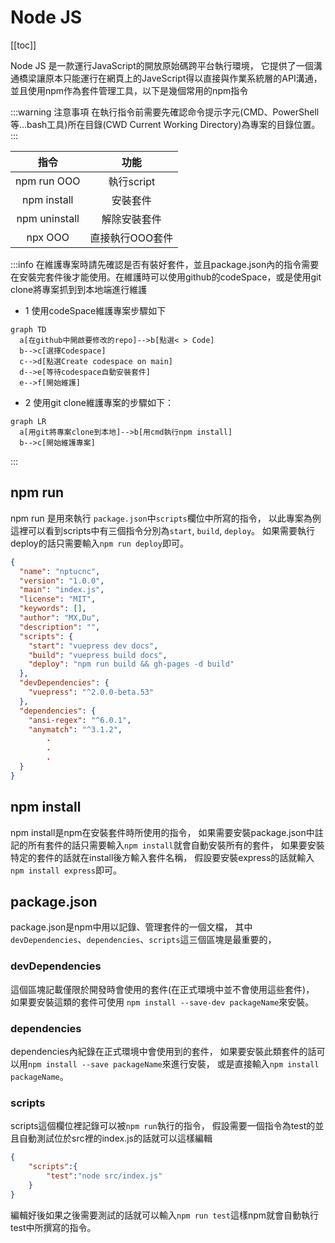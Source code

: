 # Node JS

[[toc]]

Node JS 是一款運行JavaScript的開放原始碼跨平台執行環境，
它提供了一個溝通橋梁讓原本只能運行在網頁上的JaveScript得以直接與作業系統層的API溝通，
並且使用npm作為套件管理工具，以下是幾個常用的npm指令

:::warning  注意事項
在執行指令前需要先確認命令提示字元(CMD、PowerShell等...bash工具)所在目錄(CWD Current Working Directory)為專案的目錄位置。
:::

|     指令      |      功能       |
| :-----------: | :-------------: |
|  npm run OOO  |   執行script    |
|  npm install  |    安裝套件     |
| npm uninstall |  解除安裝套件   |
|    npx OOO    | 直接執行OOO套件 |

:::info
在維護專案時請先確認是否有裝好套件，並且package.json內的指令需要在安裝完套件後才能使用。在維護時可以使用github的codeSpace，或是使用git clone將專案抓到到本地端進行維護
- 1 使用codeSpace維護專案步驟如下

```mermaid
graph TD
  a[在github中開啟要修改的repo]-->b[點選< > Code]
  b-->c[選擇Codespace]
  c-->d[點選Create codespace on main]
  d-->e[等待codespace自動安裝套件]
  e-->f[開始維護]
```

- 2 使用git clone維護專案的步驟如下：
```mermaid
graph LR
  a[用git將專案clone到本地]-->b[用cmd執行npm install]
  b-->c[開始維護專案]
```

:::

## npm run 
npm run 是用來執行
`package.json`中`scripts`欄位中所寫的指令，
以此專案為例這裡可以看到scripts中有三個指令分別為`start`, `build`, `deploy`。
如果需要執行deploy的話只需要輸入`npm run deploy`即可。

```json
{
  "name": "nptucnc",
  "version": "1.0.0",
  "main": "index.js",
  "license": "MIT",
  "keywords": [],
  "author": "MX,Du",
  "description": "",
  "scripts": {
    "start": "vuepress dev docs",
    "build": "vuepress build docs",
    "deploy": "npm run build && gh-pages -d build"
  },
  "devDependencies": {
    "vuepress": "^2.0.0-beta.53"
  },
  "dependencies": {
    "ansi-regex": "^6.0.1",
    "anymatch": "^3.1.2",
        .
        .
        .
  }
}

```

## npm install
npm install是npm在安裝套件時所使用的指令，
如果需要安裝package.json中註記的所有套件的話只需要輸入`npm install`就會自動安裝所有的套件，
如果要安裝特定的套件的話就在install後方輸入套件名稱，
假設要安裝express的話就輸入`npm install express`即可。


## package.json
package.json是npm中用以記錄、管理套件的一個文檔，
其中`devDependencies`、`dependencies`、`scripts`這三個區塊是最重要的，
### devDependencies
這個區塊記載僅限於開發時會使用的套件(在正式環境中並不會使用這些套件)，
如果要安裝這類的套件可使用
`npm install --save-dev packageName`來安裝。
### dependencies
dependencies內紀錄在正式環境中會使用到的套件，
如果要安裝此類套件的話可以用`npm install --save packageName`來進行安裝，
或是直接輸入`npm install packageName`。
### scripts
scripts這個欄位裡記錄可以被`npm run`執行的指令，
假設需要一個指令為test的並且自動測試位於src裡的index.js的話就可以這樣編輯
```json
{
    "scripts":{
        "test":"node src/index.js"
    }
}
```
編輯好後如果之後需要測試的話就可以輸入`npm run test`這樣npm就會自動執行test中所撰寫的指令。






